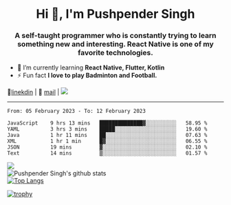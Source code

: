 <h1 align="center">Hi 👋, I'm Pushpender Singh</h1>
<h3 align="center">A self-taught programmer who is constantly trying to learn something new and interesting. React Native is one of my favorite technologies.</h3>

- 🌱 I’m currently learning **React Native, Flutter, Kotlin**
- ⚡ Fun fact **I love to play Badminton and Football.**

👔[linekdin](https://www.linkedin.com/in/pushpender-singh-240061202/) | 📧 [mail](mailto:pushpendersingh@p2devs.com) | ![](https://komarev.com/ghpvc/?username=pushpender-singh-ap&color=blue)


---

<!--START_SECTION:waka-->

```text
From: 05 February 2023 - To: 12 February 2023

JavaScript    9 hrs 13 mins   ██████████████▓░░░░░░░░░░   58.95 %
YAML          3 hrs 3 mins    █████░░░░░░░░░░░░░░░░░░░░   19.60 %
Java          1 hr 11 mins    ██░░░░░░░░░░░░░░░░░░░░░░░   07.63 %
XML           1 hr 1 min      █▓░░░░░░░░░░░░░░░░░░░░░░░   06.55 %
JSON          19 mins         ▓░░░░░░░░░░░░░░░░░░░░░░░░   02.10 %
Text          14 mins         ▒░░░░░░░░░░░░░░░░░░░░░░░░   01.57 %
```

<!--END_SECTION:waka-->

<img align="left" src="https://github-readme-streak-stats.herokuapp.com/?user=pushpender-singh-ap&theme=dark" /></br>
![Pushpender Singh's github stats](https://github-readme-stats.vercel.app/api?username=pushpender-singh-ap&show_icons=true&theme=radical&count_private=true)</br>
[![Top Langs](https://github-readme-stats.vercel.app/api/top-langs/?username=pushpender-singh-ap&theme=radical)](https://github.com/pushpender-singh-ap/github-readme-stats)

[![trophy](https://github-profile-trophy.vercel.app/?username=pushpender-singh-ap&theme=radical)](https://github.com/pushpender-singh-ap/pushpender-singh-ap)
